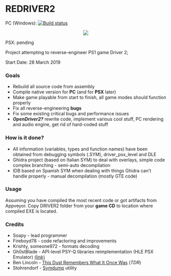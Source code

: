# REDRIVER2

PC (Windows):
[![Build status](https://ci.appveyor.com/api/projects/status/smxrjad2rf4fg0py/branch/master?svg=true)](https://ci.appveyor.com/project/SoapyMan/redriver2/branch/master)
<p align="center">
<a href="https://streamable.com/rtjpoa"><img src="https://i.ibb.co/MG8qwqx/aaa.png"/><a>
 </p>

 PSX: pending
 
Project attempting to reverse-engineer PS1 game Driver 2;

Start Date: 28 March 2019

### Goals
- Rebuild all source code from assembly
- Compile native version for **PC** (and for **PSX** later)
- Make game playable from start to finish, all game modes should function properly
- Fix all reverse-engineering **bugs**
- Fix some existing critical bugs and performance issues
- ***OpenDriver2?*** rewrite code, implement various cool stuff, PC rendering and audio engine, get rid of hard-coded stuff

### How is it done?
- All information (variables, types and function names) have been obtained from debugging symbols (.SYM), driver_psx_level and DLE
- Ghidra project (based on Italian SYM) to deal with overlays, simple code complex branching - semi-auto decompilation
- IDB based on Spanish SYM when dealing with things Ghidra can't handle properly - manual decompilation (mostly GTE code)

### Usage
Assuming you have compiled the most recent code or got artifacts from Appveyor. 
Copy DRIVER2 folder from your **game CD** to location where compiled EXE is located.

### Credits
- Soapy - lead programmer
- Fireboyd78 - code refactoring and improvements
- Krishty, someone972 - formats decoding
- Gh0stBlade - API-level PSY-Q libraries reimplementation (HLE PSX Emulator) [(link)](https://github.com/tomb5/tomb5)
- Ben Lincoln - [This Dust Remembers What It Once Was](https://www.beneaththewaves.net/Software/This_Dust_Remembers_What_It_Once_Was.html) (*TDR*)
- Stohrendorf - [Symdump](https://github.com/stohrendorf/symdump) utility